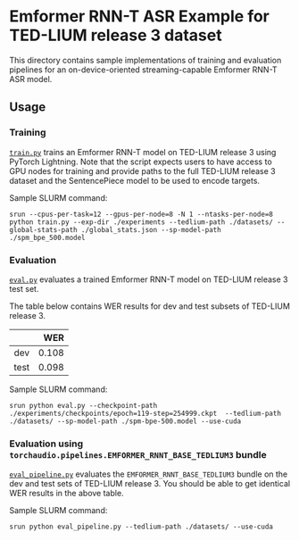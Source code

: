# Emformer RNN-T ASR Example for TED-LIUM release 3 dataset

This directory contains sample implementations of training and evaluation pipelines for an on-device-oriented streaming-capable Emformer RNN-T ASR model.

## Usage

### Training

[`train.py`](./train.py) trains an Emformer RNN-T model on TED-LIUM release 3 using PyTorch Lightning. Note that the script expects users to have access to GPU nodes for training and provide paths to the full TED-LIUM release 3 dataset and the SentencePiece model to be used to encode targets.

Sample SLURM command:
```
srun --cpus-per-task=12 --gpus-per-node=8 -N 1 --ntasks-per-node=8 python train.py --exp-dir ./experiments --tedlium-path ./datasets/ --global-stats-path ./global_stats.json --sp-model-path ./spm_bpe_500.model
```

### Evaluation

[`eval.py`](./eval.py) evaluates a trained Emformer RNN-T model on TED-LIUM release 3 test set.

The table below contains WER results for dev and test subsets of TED-LIUM release 3.

|             |          WER |
|:-----------:|-------------:|
| dev         |       0.108  |
| test        |       0.098  |


Sample SLURM command:
```
srun python eval.py --checkpoint-path ./experiments/checkpoints/epoch=119-step=254999.ckpt  --tedlium-path ./datasets/ --sp-model-path ./spm-bpe-500.model --use-cuda
```

### Evaluation using `torchaudio.pipelines.EMFORMER_RNNT_BASE_TEDLIUM3` bundle

[`eval_pipeline.py`](./eval_pipeline.py) evaluates the `EMFORMER_RNNT_BASE_TEDLIUM3` bundle on the dev and test sets of TED-LIUM release 3.
You should be able to get identical WER results in the above table.


Sample SLURM command:
```
srun python eval_pipeline.py --tedlium-path ./datasets/ --use-cuda
```
